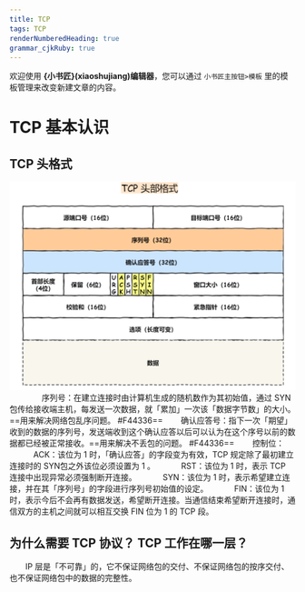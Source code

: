 ```yaml
---
title: TCP
tags: TCP
renderNumberedHeading: true
grammar_cjkRuby: true
---
```



欢迎使用 **{小书匠}(xiaoshujiang)编辑器**，您可以通过 `小书匠主按钮>模板` 里的模板管理来改变新建文章的内容。

# TCP 基本认识

## TCP 头格式

![enter description here](./images/TCP头部格式.PNG)
 &nbsp;&ensp;&emsp;
　　序列号：在建立连接时由计算机生成的随机数作为其初始值，通过 SYN 包传给接收端主机，每发送一次数据，就「累加」一次该「数据字节数」的大小。==用来解决网络包乱序问题。 #F44336==
  　　确认应答号：指下一次「期望」收到的数据的序列号，发送端收到这个确认应答以后可以认为在这个序号以前的数据都已经被正常接收。==用来解决不丢包的问题。 #F44336==
　　控制位：
　　　ACK：该位为 1 时，「确认应答」的字段变为有效，TCP 规定除了最初建立连接时的 SYN包之外该位必须设置为 1 。
　　　RST：该位为 1 时，表示 TCP 连接中出现异常必须强制断开连接。
　　　SYN：该位为 1 时，表示希望建立连接，并在其「序列号」的字段进行序列号初始值的设定。
　　　FIN：该位为 1 时，表示今后不会再有数据发送，希望断开连接。当通信结束希望断开连接时，通信双方的主机之间就可以相互交换 FIN 位为 1 的 TCP 段。
   

## 为什么需要 TCP 协议？ TCP 工作在哪一层？
　　IP 层是「不可靠」的，它不保证网络包的交付、不保证网络包的按序交付、也不保证网络包中的数据的完整性。
  


